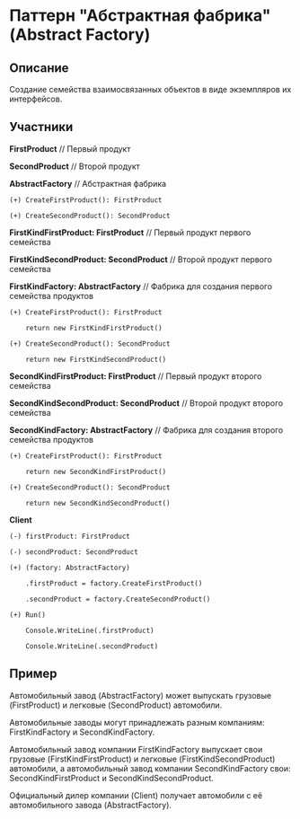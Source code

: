 ﻿# Паттерн "Абстрактная фабрика" (Abstract Factory)

## Описание

Создание семейства взаимосвязанных объектов в виде экземпляров их интерфейсов.

## Участники

**FirstProduct** // Первый продукт

**SecondProduct** // Второй продукт

**AbstractFactory** // Абстрактная фабрика

	(+) CreateFirstProduct(): FirstProduct

	(+) CreateSecondProduct(): SecondProduct

**FirstKindFirstProduct: FirstProduct** // Первый продукт первого семейства

**FirstKindSecondProduct: SecondProduct** // Второй продукт первого семейства

**FirstKindFactory: AbstractFactory** // Фабрика для создания первого семейства продуктов

	(+) CreateFirstProduct(): FirstProduct

		return new FirstKindFirstProduct()

	(+) CreateSecondProduct(): SecondProduct

		return new FirstKindSecondProduct()

**SecondKindFirstProduct: FirstProduct** // Первый продукт второго семейства

**SecondKindSecondProduct: SecondProduct** // Второй продукт второго семейства

**SecondKindFactory: AbstractFactory** // Фабрика для создания второго семейства продуктов

	(+) CreateFirstProduct(): FirstProduct

		return new SecondKindFirstProduct()

	(+) CreateSecondProduct(): SecondProduct

		return new SecondKindSecondProduct()

**Client**

	(-) firstProduct: FirstProduct

	(-) secondProduct: SecondProduct

	(+) (factory: AbstractFactory)

		.firstProduct = factory.CreateFirstProduct()

		.secondProduct = factory.CreateSecondProduct()

	(+) Run()

		Console.WriteLine(.firstProduct)

		Console.WriteLine(.secondProduct)

## Пример

Автомобильный завод (AbstractFactory) может выпускать грузовые (FirstProduct) и легковые (SecondProduct) автомобили.

Автомобильные заводы могут принадлежать разным компаниям: FirstKindFactory и SecondKindFactory.

Автомобильный завод компании FirstKindFactory выпускает свои грузовые (FirstKindFirstProduct) и легковые (FirstKindSecondProduct) автомобили, а автомобильный завод компании SecondKindFactory свои: SecondKindFirstProduct и SecondKindSecondProduct.

Официальный дилер компании (Client) получает автомобили с её автомобильного завода (AbstractFactory).


